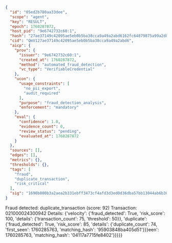 ```json
{
  "id": "05ed2b780aa33dee",
  "scope": "agent",
  "key": "RESULT",
  "epoch": 1760287872,
  "host_pid": "9e6742732c60:1",
  "hash": "27ae37149c42095ae5eb0b5ba38cca9a49a2abd6162fc64879875a99a2d858ba",
  "cid": "QmV127ae37149c42095ae5eb0b5ba38cca9a49a2abd6",
  "aicp": {
    "prov": {
      "issuer": "9e6742732c60:1",
      "created_at": 1760287872,
      "method": "automated_fraud_detection",
      "vc_type": "VerifiableCredential"
    },
    "ucon": {
      "usage_constraints": [
        "no_pii_export",
        "audit_required"
      ],
      "purpose": "fraud_detection_analysis",
      "enforcement": "mandatory"
    },
    "eval": {
      "confidence": 1.0,
      "evidence_count": 0,
      "review_status": "pending",
      "evaluated_at": 1760287872
    }
  },
  "sources": [],
  "edges": [],
  "metrics": {},
  "thresholds": {},
  "tags": [
    "fraud",
    "duplicate_transaction",
    "risk_critical"
  ],
  "sig": "1690b800b3a2aea2b331ebff3473cf4afd3d3ed0d36dba57bb13044ab6b30c43"
}
```

Fraud detected: duplicate_transaction (score: 92)
Transaction: 021000024300942
Details: {'velocity': {'fraud_detected': True, 'risk_score': 100, 'details': {'transaction_count': 75, 'threshold': 50}}, 'duplicate': {'fraud_detected': True, 'risk_score': 85, 'details': {'duplicate_count': 74, 'first_seen': 1760285763, 'matching_hash': '95903848ba405d51'}}}een': 1760285763, 'matching_hash': '04117a7715fe8402'}}}}}